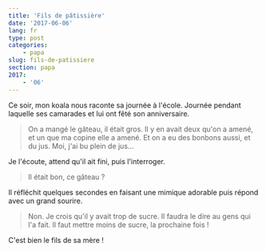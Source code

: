 ```yaml
---
title: 'Fils de pâtissière'
date: '2017-06-06'
lang: fr
type: post
categories:
    - papa
slug: fils-de-patissiere
section: papa
2017:
    - '06'
---
```


Ce soir, mon koala nous raconte sa journée à l'école. Journée pendant laquelle ses camarades et lui ont fêté son anniversaire.

<!--more-->

> On a mangé le gâteau, il était gros. Il y en avait deux qu'on a amené, et un que ma copine elle a amené. Et on a eu des bonbons aussi, et du jus. Moi, j'ai bu plein de jus…

Je l'écoute, attend qu'il ait fini, puis l'interroger.

> Il était bon, ce gâteau ?

Il réfléchit quelques secondes en faisant une mimique adorable puis répond avec un grand sourire.

> Non. Je crois qu'il y avait trop de sucre. Il faudra le dire au gens qui l'a fait. Il faut mettre moins de sucre, la prochaine fois !

C'est bien le fils de sa mère !
